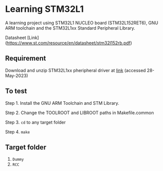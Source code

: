 # Learning STM32L1 

A learning project using STM32L1 NUCLEO board (STM32L152RET6), GNU ARM toolchain and the STM32L1xx Standard Peripheral Library.

Datasheet [Link] (https://www.st.com/resource/en/datasheet/stm32l152rb.pdf)
## Requirement

Download and unzip STM32L1xx pheripheral driver at [link](https://www.st.com/en/embedded-software/stsw-stm32077.html) (accessed 28-May-2023)

## To test

Step 1. Install the GNU ARM Toolchain and STM Library.

Step 2. Change the TOOLROOT and LIBROOT paths in Makefile.common

Step 3. `cd` to any target folder

Step 4. `make`

## Target folder

1. `Dummy`
2. `RCC`
